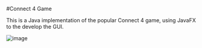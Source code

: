 #Connect 4 Game

This is a Java implementation of the popular Connect 4 game, using JavaFX to the develop the GUI.

![image](https://user-images.githubusercontent.com/55251811/233822131-5d2a306e-50b9-43d1-b507-97b45f8e2c69.png)

